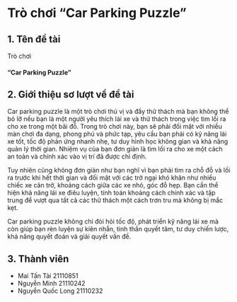 # Trò chơi “Car Parking Puzzle”

## 1. Tên đề tài
Trò chơi <h4>“Car Parking Puzzle”</h4>

## 2. Giới thiệu sơ lượt về đề tài
Car parking puzzle là một trò chơi thú vị và đầy thử thách mà bạn không thể bỏ lỡ nếu bạn là một người yêu thích lái xe và thử thách trong việc tìm lối ra cho xe trong một bãi đỗ. Trong trò chơi này, bạn sẽ phải đối mặt với nhiều màn chơi đa dạng, phong phú và phức tạp, yêu cầu bạn phải có kỹ năng lái xe tốt, tốc độ phản ứng nhanh nhẹ, tư duy hình học không gian và khả năng quản lý thời gian. Nhiệm vụ của bạn đơn giản là tìm lối ra cho xe một cách an toàn và chính xác vào vị trí đã được chỉ định.

Tuy nhiên cũng không đơn giản như bạn nghĩ vì bạn phải tìm ra chỗ đỗ và lối ra trước khi hết thời gian và đối mặt với các trở ngại khó khăn như nhiều chiếc xe cản trở, khoảng cách giữa các xe nhỏ, góc đỗ hẹp. Bạn cần thể hiện khả năng lái xe điêu luyện, tính toán khoảng cách chính xác và tập trung để vượt qua tất cả các thử thách một cách trơn tru mà không bị mắc kẹt.

Car parking puzzle không chỉ đòi hỏi tốc độ, phát triển kỹ năng lái xe mà còn giúp bạn rèn luyện sự kiên nhẫn, tinh thần quyết tâm, tư duy chiến lược, khả năng quyết đoán và giải quyết vấn đề.

## 3. Thành viên
- Mai Tấn Tài	21110851	
- Nguyễn Minh	21110242
- Nguyễn Quốc Long	21110232
